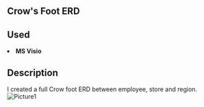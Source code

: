 ## Crow's Foot ERD

## Used
<li><b>MS Visio</b></li>

## Description
I created a full Crow foot ERD between employee, store and region.
![Picture1](https://github.com/user-attachments/assets/93cbd86e-4ed2-46fe-9dc4-cbc466380fff)
